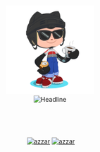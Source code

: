 
<div align=center>
  <img src="https://raw.githubusercontent.com/AhmedFathyDev/AhmedFathyDev/main/GitHub.png" alt="GitHub Octocat Drinking a Cup of Coffee" height="200">
</div>
<div align=center>
<img src="https://readme-typing-svg.herokuapp.com?color=%236FDA44&size=32&center=true&vCenter=true&width=600&height=50&lines=Hola!+there+I'm+Fathy+%F0%9F%91%8B;Computer+Science+Student;Back-End+Engineer;Problem+Solver;Freelancer;Open-Source+Enthusiast" alt="Headline" />
</div>

<p align="center"> <img src="https://komarev.com/ghpvc/?username=LuisKinnDC&label=Profile%20views&color=008B8B&style=flat" alt="" /> </p> 

<p align="center">
<a href="https://www.linkedin.com/in/luis-k-flores-de-la-cruz/" target="blank"><img align="center" src="https://img.shields.io/badge/LinkedIn-0077B5?style=for-the-badge&logo=linkedin&logoColor=white" alt=""/></a>
<a href="https://web.facebook.com/LuisKinnDC" target="blank"><img align="center" src="https://img.shields.io/badge/Facebook-1877F2?style=for-the-badge&logo=facebook&logoColor=white" alt=""/></a>
<a href = "mailto:luskinndc@gmail.com" target="blank"><img align="center" src="https://img.shields.io/badge/Gmail-D14836?style=for-the-badge&logo=gmail&logoColor=white" alt=""/></a>

</p>
<p align="center">
  <a href="" target="blank"><img align="center" src="https://img.shields.io/badge/TikTok-000000?style=for-the-badge&logo=tiktok&logoColor=white" alt="" /></a>
  <a href="https://instagram.com/azzar_budiyanto" target="blank"><img align="center" src="https://img.shields.io/badge/instagram-%23E4405F.svg?style=for-the-badge&logo=Instagram&logoColor=white" alt="azzar" height="30"/></a>
<a href="https://wa.me/+51984442292" target="blank"><img align="center"
src="https://img.shields.io/badge/whatsapp-4B7F1.svg?style=for-the-badge&logo=whatsapp&logoColor=white" alt="azzar" height="30"/></a>
</p>
<br
